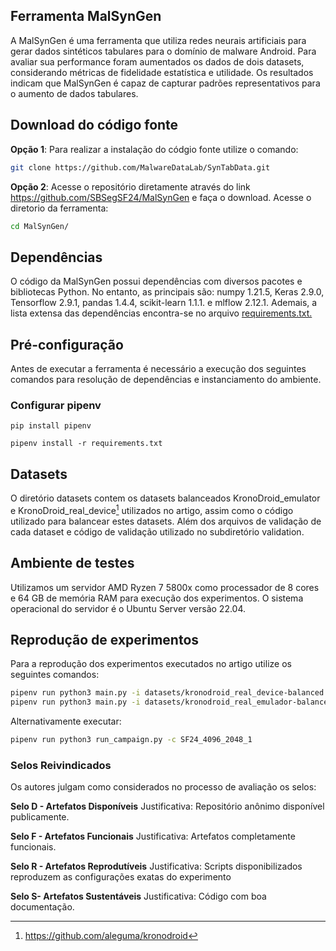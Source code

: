 ## Ferramenta MalSynGen
A MalSynGen  é uma ferramenta que utiliza redes neurais artificiais para gerar dados sintéticos tabulares para o domínio de malware Android.
Para avaliar sua performance foram aumentados os dados de dois datasets, considerando métricas de fidelidade estatística e utilidade. 
Os resultados indicam que MalSynGen é capaz de capturar padrões representativos para o aumento de dados tabulares.



## Download do código fonte 
**Opção 1**: Para realizar a instalação do códgio fonte utilize o comando:
   ```bash
git clone https://github.com/MalwareDataLab/SynTabData.git
  ```
**Opção 2**: Acesse o repositório diretamente através do link https://github.com/SBSegSF24/MalSynGen e faça o download.
Acesse o diretorio da ferramenta:
  ```bash
cd MalSynGen/
 ```

## Dependências
O código da MalSynGen possui dependências com diversos pacotes e bibliotecas Python.
No entanto, as principais são:
numpy 1.21.5, Keras 2.9.0, Tensorflow 2.9.1, pandas 1.4.4, scikit-learn 1.1.1. e mlflow 2.12.1.
Ademais, a lista extensa das dependências encontra-se no arquivo [requirements.txt.](https://github.com/SBSegSF24/MalSynGen/blob/07c602b7a43a3cd2bf305a684759a45c4e7cc2f1/requirements.txt)


## Pré-configuração
Antes de executar a ferramenta é necessário a execução dos seguintes comandos para resolução de dependências e instanciamento do ambiente.
### Configurar pipenv
```
pip install pipenv
```
```
pipenv install -r requirements.txt

```


## Datasets
O diretório datasets contem  os datasets balanceados KronoDroid_emulator e KronoDroid_real_device[^1] utilizados no artigo, assim
como o código utilizado para balancear estes datasets. Além dos arquivos de validação de cada dataset e código de validação utilizado no subdiretório validation.
[^1]: https://github.com/aleguma/kronodroid


## Ambiente de testes
Utilizamos um servidor AMD Ryzen 7 5800x como processador de 8 cores e 64 GB de memória RAM para execução dos experimentos. 
O sistema operacional do servidor é o Ubuntu Server versão 22.04.

## Reprodução de experimentos 
Para a reprodução dos experimentos executados no artigo utilize os seguintes comandos:
```bash
pipenv run python3 main.py -i datasets/kronodroid_real_device-balanced.csv  --num_samples_class_benign 10000 --num_samples\_class_malware 10000 --batch\_size 256 --dense_layer_sizes_g 4096 --dense_layer_sizes_d 2048 --number_epochs 500--k_fold 10
pipenv run python3 main.py -i datasets/kronodroid_real_emulador-balanced.csv  --num_samples_class_benign 10000 --num_samples_class_malware 10000 --batch_size 256 --dense_layer_sizes_g 4096 --dense_layer_sizes_d 2048 --number_epochs 500--k_fold 10
```
Alternativamente executar:
```bash
pipenv run python3 run_campaign.py -c SF24_4096_2048_1    
```
### Selos Reivindicados
Os autores julgam como considerados no processo de avaliação os selos:

**Selo D - Artefatos Disponíveis** 
Justificativa: Repositório anônimo disponível publicamente.

**Selo F - Artefatos Funcionais**
Justificativa: Artefatos completamente funcionais.

**Selo R - Artefatos Reprodutíveis**
Justificativa: Scripts disponibilizados reproduzem as configurações exatas do experimento

**Selo S- Artefatos Sustentáveis**
Justificativa: Código com boa documentação.
